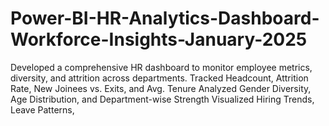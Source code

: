 # Power-BI-HR-Analytics-Dashboard-Workforce-Insights-January-2025
Developed a comprehensive HR dashboard to monitor employee metrics, diversity, and attrition        across departments.        Tracked Headcount, Attrition Rate, New Joinees vs. Exits, and Avg. Tenure        Analyzed Gender Diversity, Age Distribution, and Department-wise Strength        Visualized Hiring Trends, Leave Patterns, 
